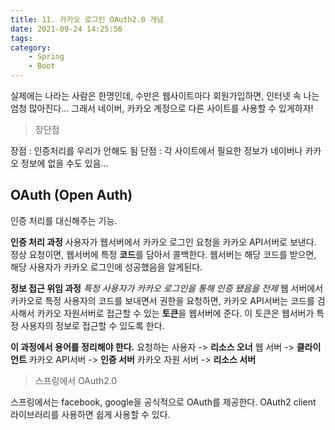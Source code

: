 ```yaml
---
title: 11. 카카오 로그인 OAuth2.0 개념
date: 2021-09-24 14:25:56
tags:
category:
    - Spring
    - Boot
---
```

실제에는 나라는 사람은 한명인데, 수만은 웹사이트마다 회원가입하면, 인터넷 속 나는 엄청 많아진다...
그래서 네이버, 카카오 계정으로 다른 사이트를 사용할 수 있게하자!


> 장단점

장점 : 인증처리를 우리가 안해도 됨
단점 : 각 사이트에서 필요한 정보가 네이버나 카카오 정보에 없을 수도 있음...


## OAuth (Open Auth)
인증 처리를 대신해주는 기능.

**인증 처리 과정**
사용자가 웹서버에서 카카오 로그인 요청을 카카오 API서버로 보낸다.
정상 요청이면, 웹서버에 특정 **코드**를 담아서 콜백한다.
웹서버는 해당 코드를 받으면, 해당 사용자가 카카오 로그인에 성공했음을 알게된다.


**정보 접근 위임 과정**
*특정 사용자가 카카오 로그인을 통해 인증 됐음을 전제*
웹 서버에서 카카오로 특정 사용자의 코드를 보내면서 권한을 요청하면,
카카오 API서버는 코드를 검사해서 카카오 자원서버로 접근할 수 있는 **토큰**을 웹서버에 준다.
이 토큰은 웹서버가 특정 사용자의 정보로 접근할 수 있도록 한다.


**이 과정에서 용어를 정리해야 한다.**
요청하는 사용자 -> **리소스 오너**
웹 서버 -> **클라이언트**
카카오 API서버 -> **인증 서버**
카카오 자원 서버 -> **리소스 서버**

> 스프링에서 OAuth2.0

스프링에서는 facebook, google을 공식적으로 OAuth를 제공한다.
OAuth2 client 라이브러리를 사용하면 쉽게 사용할 수 있다.